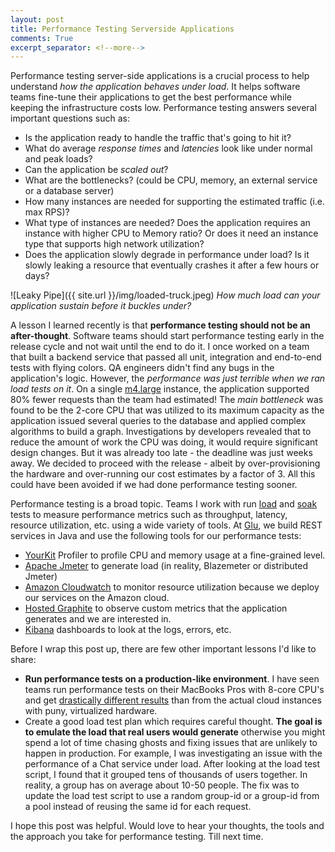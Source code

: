```yaml
---
layout: post
title: Performance Testing Serverside Applications
comments: True
excerpt_separator: <!--more-->
---
```


Performance testing server-side applications is a crucial process to help understand *how the application behaves under load*. It helps software teams fine-tune their applications to get the best performance while keeping the infrastructure costs low. Performance testing answers several important questions such as:

* Is the application ready to handle the traffic that's going to hit it?
* What do average *response times* and *latencies* look like under normal and peak loads?
* Can the application be *scaled out*?
* What are the bottlenecks? (could be CPU, memory, an external service or a database server)
* How many instances are needed for supporting the estimated traffic (i.e. max RPS)?
* What type of instances are needed? Does the application requires an instance with higher CPU to Memory ratio? Or does it need an instance type that supports high network utilization?
* Does the application slowly degrade in performance under load? Is it slowly leaking a resource that eventually crashes it after a few hours or days?

<!--more-->

![Leaky Pipe]({{ site.url }}/img/loaded-truck.jpeg)
*How much load can your application sustain before it buckles under?*

A lesson I learned recently is that **performance testing should not be an after-thought**. Software teams should start performance testing early in the release cycle and not wait until the end to do it. I once worked on a team that built a backend service that passed all unit, integration and end-to-end tests with flying colors. QA engineers didn't find any bugs in the application's logic. However, the *performance was just terrible when we ran load tests on it*. On a single [m4.large](https://aws.amazon.com/ec2/instance-types/) instance, the application supported 80% fewer requests than the team had estimated! The *main bottleneck* was found to be the 2-core CPU that was utilized to its maximum capacity as the application issued several queries to the database and applied complex algorithms to build a graph. Investigations by developers revealed that to reduce the amount of work the CPU was doing, it would require significant design changes. But it was already too late - the deadline was just weeks away. We decided to proceed with the release - albeit by over-provisioning the hardware and over-running our cost estimates by a factor of 3. All this could have been avoided if we had done performance testing sooner.

Performance testing is a broad topic. Teams I work with run [load](https://en.wikipedia.org/wiki/Load_testing) and [soak](https://en.wikipedia.org/wiki/Soak_testing) tests to measure performance metrics such as throughput, latency, resource utilization, etc. using a wide variety of tools. At [Glu](http://www.glu.com), we build REST services in Java and use the following tools for our performance tests:

* [YourKit](https://yourkit.com/) Profiler to profile CPU and memory usage at a fine-grained level.
* [Apache Jmeter](http://jmeter.apache.org/) to generate load (in reality, Blazemeter or distributed Jmeter)
* [Amazon Cloudwatch](https://aws.amazon.com/cloudwatch/) to monitor resource utilization because we deploy our services on the Amazon cloud.
* [Hosted Graphite](https://www.hostedgraphite.com/) to observe custom metrics that the application generates and we are interested in.
* [Kibana](https://www.elastic.co/products/kibana) dashboards to look at the logs, errors, etc.

Before I wrap this post up, there are few other important lessons I'd like to share:

* **Run performance tests on a production-like environment**. I have seen teams run performance tests on their MacBooks Pros with 8-core CPU's and get [drastically different results](https://forums.aws.amazon.com/thread.jspa?threadID=16912) than from the actual cloud instances with puny, virtualized hardware.
* Create a good load test plan which requires careful thought. **The goal is to emulate the load that real users would generate** otherwise you might spend a lot of time chasing ghosts and fixing issues that are unlikely to happen in production. For example, I was investigating an issue with the performance of a Chat service under load. After looking at the load test script, I found that it grouped tens of thousands of users together. In reality, a group has on average about 10-50 people. The fix was to update the load test script to use a random group-id or a group-id from a pool instead of reusing the same id for each request.

I hope this post was helpful. Would love to hear your thoughts, the tools and the approach you take for performance testing. Till next time.
